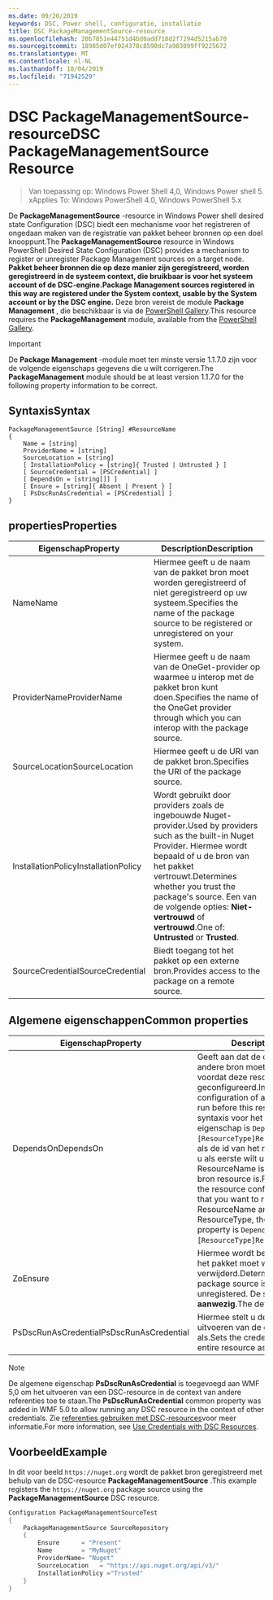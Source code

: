 ```yaml
---
ms.date: 09/20/2019
keywords: DSC, Power shell, configuratie, installatie
title: DSC PackageManagementSource-resource
ms.openlocfilehash: 20b7851e44751d4bd0add718d2f7294d5215ab70
ms.sourcegitcommit: 18985d07ef024378c8590dc7a983099ff9225672
ms.translationtype: MT
ms.contentlocale: nl-NL
ms.lasthandoff: 10/04/2019
ms.locfileid: "71942529"
---
```

# <a name="dsc-packagemanagementsource-resource"></a><span data-ttu-id="1f779-103">DSC PackageManagementSource-resource</span><span class="sxs-lookup"><span data-stu-id="1f779-103">DSC PackageManagementSource Resource</span></span>

> <span data-ttu-id="1f779-104">Van toepassing op: Windows Power Shell 4,0, Windows Power shell 5. x</span><span class="sxs-lookup"><span data-stu-id="1f779-104">Applies To: Windows PowerShell 4.0, Windows PowerShell 5.x</span></span>

<span data-ttu-id="1f779-105">De **PackageManagementSource** -resource in Windows Power shell desired state Configuration (DSC) biedt een mechanisme voor het registreren of ongedaan maken van de registratie van pakket beheer bronnen op een doel knooppunt.</span><span class="sxs-lookup"><span data-stu-id="1f779-105">The **PackageManagementSource** resource in Windows PowerShell Desired State Configuration (DSC) provides a mechanism to register or unregister Package Management sources on a target node.</span></span>
<span data-ttu-id="1f779-106">**Pakket beheer bronnen die op deze manier zijn geregistreerd, worden geregistreerd in de systeem context, die bruikbaar is voor het systeem account of de DSC-engine.**</span><span class="sxs-lookup"><span data-stu-id="1f779-106">**Package Management sources registered in this way are registered under the System context, usable by the System account or by the DSC engine.**</span></span> <span data-ttu-id="1f779-107">Deze bron vereist de module **Package Management** , die beschikbaar is via de [PowerShell Gallery](https://PowerShellGallery.com).</span><span class="sxs-lookup"><span data-stu-id="1f779-107">This resource requires the **PackageManagement** module, available from the [PowerShell Gallery](https://PowerShellGallery.com).</span></span>

> [!IMPORTANT]
> <span data-ttu-id="1f779-108">De **Package Management** -module moet ten minste versie 1.1.7.0 zijn voor de volgende eigenschaps gegevens die u wilt corrigeren.</span><span class="sxs-lookup"><span data-stu-id="1f779-108">The **PackageManagement** module should be at least version 1.1.7.0 for the following property information to be correct.</span></span>

## <a name="syntax"></a><span data-ttu-id="1f779-109">Syntaxis</span><span class="sxs-lookup"><span data-stu-id="1f779-109">Syntax</span></span>

```Syntax
PackageManagementSource [String] #ResourceName
{
    Name = [string]
    ProviderName = [string]
    SourceLocation = [string]
    [ InstallationPolicy = [string]{ Trusted | Untrusted } ]
    [ SourceCredential = [PSCredential] ]
    [ DependsOn = [string[]] ]
    [ Ensure = [string]{ Absent | Present } ]
    [ PsDscRunAsCredential = [PSCredential] ]
}
```

## <a name="properties"></a><span data-ttu-id="1f779-110">properties</span><span class="sxs-lookup"><span data-stu-id="1f779-110">Properties</span></span>

|<span data-ttu-id="1f779-111">Eigenschap</span><span class="sxs-lookup"><span data-stu-id="1f779-111">Property</span></span> |<span data-ttu-id="1f779-112">Description</span><span class="sxs-lookup"><span data-stu-id="1f779-112">Description</span></span> |
|---|---|
|<span data-ttu-id="1f779-113">Name</span><span class="sxs-lookup"><span data-stu-id="1f779-113">Name</span></span> |<span data-ttu-id="1f779-114">Hiermee geeft u de naam van de pakket bron moet worden geregistreerd of niet geregistreerd op uw systeem.</span><span class="sxs-lookup"><span data-stu-id="1f779-114">Specifies the name of the package source to be registered or unregistered on your system.</span></span> |
|<span data-ttu-id="1f779-115">ProviderName</span><span class="sxs-lookup"><span data-stu-id="1f779-115">ProviderName</span></span> |<span data-ttu-id="1f779-116">Hiermee geeft u de naam van de OneGet-provider op waarmee u interop met de pakket bron kunt doen.</span><span class="sxs-lookup"><span data-stu-id="1f779-116">Specifies the name of the OneGet provider through which you can interop with the package source.</span></span> |
|<span data-ttu-id="1f779-117">SourceLocation</span><span class="sxs-lookup"><span data-stu-id="1f779-117">SourceLocation</span></span> |<span data-ttu-id="1f779-118">Hiermee geeft u de URI van de pakket bron.</span><span class="sxs-lookup"><span data-stu-id="1f779-118">Specifies the URI of the package source.</span></span> |
|<span data-ttu-id="1f779-119">InstallationPolicy</span><span class="sxs-lookup"><span data-stu-id="1f779-119">InstallationPolicy</span></span> |<span data-ttu-id="1f779-120">Wordt gebruikt door providers zoals de ingebouwde Nuget-provider.</span><span class="sxs-lookup"><span data-stu-id="1f779-120">Used by providers such as the built-in Nuget Provider.</span></span> <span data-ttu-id="1f779-121">Hiermee wordt bepaald of u de bron van het pakket vertrouwt.</span><span class="sxs-lookup"><span data-stu-id="1f779-121">Determines whether you trust the package's source.</span></span> <span data-ttu-id="1f779-122">Een van de volgende opties: **Niet-vertrouwd** of **vertrouwd**.</span><span class="sxs-lookup"><span data-stu-id="1f779-122">One of: **Untrusted** or **Trusted**.</span></span> |
|<span data-ttu-id="1f779-123">SourceCredential</span><span class="sxs-lookup"><span data-stu-id="1f779-123">SourceCredential</span></span> |<span data-ttu-id="1f779-124">Biedt toegang tot het pakket op een externe bron.</span><span class="sxs-lookup"><span data-stu-id="1f779-124">Provides access to the package on a remote source.</span></span> |

## <a name="common-properties"></a><span data-ttu-id="1f779-125">Algemene eigenschappen</span><span class="sxs-lookup"><span data-stu-id="1f779-125">Common properties</span></span>

|<span data-ttu-id="1f779-126">Eigenschap</span><span class="sxs-lookup"><span data-stu-id="1f779-126">Property</span></span> |<span data-ttu-id="1f779-127">Description</span><span class="sxs-lookup"><span data-stu-id="1f779-127">Description</span></span> |
|---|---|
|<span data-ttu-id="1f779-128">DependsOn</span><span class="sxs-lookup"><span data-stu-id="1f779-128">DependsOn</span></span> |<span data-ttu-id="1f779-129">Geeft aan dat de configuratie van een andere bron moet worden uitgevoerd voordat deze resource wordt geconfigureerd.</span><span class="sxs-lookup"><span data-stu-id="1f779-129">Indicates that the configuration of another resource must run before this resource is configured.</span></span> <span data-ttu-id="1f779-130">De syntaxis voor het gebruik van deze eigenschap is `DependsOn = "[ResourceType]ResourceName"`bijvoorbeeld als de id van het resource-script blok dat u als eerste wilt uitvoeren, de naam ResourceName is en het type van de bron resource is.</span><span class="sxs-lookup"><span data-stu-id="1f779-130">For example, if the ID of the resource configuration script block that you want to run first is ResourceName and its type is ResourceType, the syntax for using this property is `DependsOn = "[ResourceType]ResourceName"`.</span></span> |
|<span data-ttu-id="1f779-131">Zo</span><span class="sxs-lookup"><span data-stu-id="1f779-131">Ensure</span></span> |<span data-ttu-id="1f779-132">Hiermee wordt bepaald of de bron van het pakket moet worden geregistreerd of verwijderd.</span><span class="sxs-lookup"><span data-stu-id="1f779-132">Determines whether the package source is to be registered or unregistered.</span></span> <span data-ttu-id="1f779-133">De standaard waarde is **aanwezig**.</span><span class="sxs-lookup"><span data-stu-id="1f779-133">The default value is **Present**.</span></span> |
|<span data-ttu-id="1f779-134">PsDscRunAsCredential</span><span class="sxs-lookup"><span data-stu-id="1f779-134">PsDscRunAsCredential</span></span> |<span data-ttu-id="1f779-135">Hiermee stelt u de referentie in voor het uitvoeren van de gehele resource als.</span><span class="sxs-lookup"><span data-stu-id="1f779-135">Sets the credential for running the entire resource as.</span></span> |

> [!NOTE]
> <span data-ttu-id="1f779-136">De algemene eigenschap **PsDscRunAsCredential** is toegevoegd aan WMF 5,0 om het uitvoeren van een DSC-resource in de context van andere referenties toe te staan.</span><span class="sxs-lookup"><span data-stu-id="1f779-136">The **PsDscRunAsCredential** common property was added in WMF 5.0 to allow running any DSC resource in the context of other credentials.</span></span> <span data-ttu-id="1f779-137">Zie [referenties gebruiken met DSC-resources](../../../configurations/runasuser.md)voor meer informatie.</span><span class="sxs-lookup"><span data-stu-id="1f779-137">For more information, see [Use Credentials with DSC Resources](../../../configurations/runasuser.md).</span></span>

## <a name="example"></a><span data-ttu-id="1f779-138">Voorbeeld</span><span class="sxs-lookup"><span data-stu-id="1f779-138">Example</span></span>

<span data-ttu-id="1f779-139">In dit voor beeld `https://nuget.org` wordt de pakket bron geregistreerd met behulp van de DSC-resource **PackageManagementSource** .</span><span class="sxs-lookup"><span data-stu-id="1f779-139">This example registers the `https://nuget.org` package source using the **PackageManagementSource** DSC resource.</span></span>

```powershell
Configuration PackageManagementSourceTest
{
    PackageManagementSource SourceRepository
    {
        Ensure      = "Present"
        Name        = "MyNuget"
        ProviderName= "Nuget"
        SourceLocation   = "https://api.nuget.org/api/v3/"
        InstallationPolicy ="Trusted"
    }
}
```